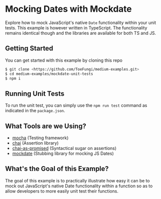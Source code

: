 # Mocking Dates with Mockdate
Explore how to mock JavaScript's native `Date` functionality within your unit tests. This example is however written in
TypeScript. The functionality remains identical though and the libraries are available for both TS and JS.

## Getting Started
You can get started with this example by cloning this repo
```bash
$ git clone <https://github.com/ToeFungi/medium-examples.git>
$ cd medium-examples/mockdate-unit-tests
$ npm i
```

## Running Unit Tests
To run the unit test, you can simply use the `npm run test` command as indicated in the `package.json`.

## What Tools are we Using?
- [mocha](https://www.npmjs.com/package/mocha) (Testing framework)
- [chai](https://www.npmjs.com/package/chai) (Assertion library)
- [chai-as-promised](https://www.npmjs.com/package/chai-as-promised) (Syntactical sugar on assertions)
- [mockdate](https://www.npmjs.com/package/mockdate) (Stubbing library for mocking JS Dates)

## What's the Goal of this Example?
The goal of this example is to practically illustrate how easy it can be to mock out JavaScript's native Date
functionality within a function so as to allow developers to more easily unit test their functions.
